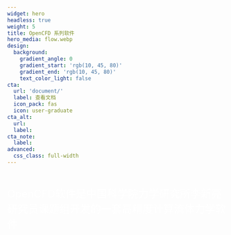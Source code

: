 ```yaml
---
widget: hero
headless: true
weight: 5
title: OpenCFD 系列软件
hero_media: flow.webp
design:
  background:
    gradient_angle: 0
    gradient_start: 'rgb(10, 45, 80)'
    gradient_end: 'rgb(10, 45, 80)'
    text_color_light: false
cta:
  url: 'document/'
  label: 查看文档
  icon_pack: fas
  icon: user-graduate
cta_alt:
  url:
  label:
cta_note:
  label:
advanced:
  css_class: full-width
---
```


<br>

<font color=white size = 5>OpenCFD软件是中国科学院力学研究所李新亮研究员课题组开发的一套高精度计算流体力学软件</font>

<!-- <object data="https://img.shields.io/badge/Follow_us_on-Github-blue?link=https%3A%2F%2Fgithub.com%2FOpenCFD-IMECH"> -->
